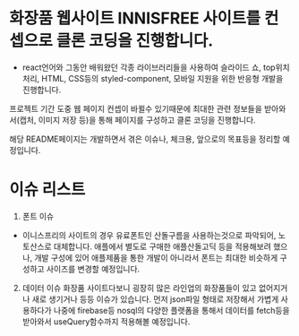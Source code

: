# 화장품 웹사이트 INNISFREE 사이트를 컨셉으로 클론 코딩을 진행합니다.

- react언어와 그동안 배워왔던 각종 라이브러리들을 사용하여 슬라이드 쇼, top위치 처리, HTML, CSS등의 styled-component, 모바일 지원을 위한 반응형 개발을 진행합니다.

프로젝트 기간 도중 웹 페이지 컨셉이 바뀔수 있기때문에 최대한 관련 정보들을 받아와서(캡처, 이미지 저장 등)을 통해 페이지를 구성하고 클론 코딩을 진행합니다.

해당 README페이지는 개발하면서 겪은 이슈나, 체크용, 앞으로의 목표등을 정리할 예정입니다.

# 이슈 리스트

1. 폰트 이슈

- 이니스프리의 사이트의 경우 유료폰트인 산돌구름을 사용하는것으로 파악되어, 노토산스로 대체합니다. 애플에서 별도로 구매한 애플산돌고딕 등을 적용해보려 했으나, 개발 구성에 있어 애플제품을 통한 개발이 아니라서 폰트는 최대한 비슷하게 구성하고 사이즈를 변경할 예정입니다.

2. 데이터 이슈
   화장품 사이트다보니 굉장히 많은 라인업의 화장품들이 있고 없어지거나 새로 생기거나 등등 이슈가 있습니다. 먼저 json파일 형태로 저장해서 가볍게 사용하다가 나중에 firebase등 nosql의 다양한 플랫폼을 통해서 데이터를 fetch등을 받아와서 useQuery함수까지 적용해볼 예정입니다.
